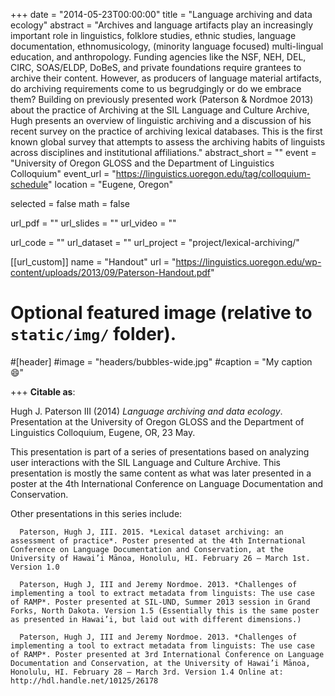 +++
date = "2014-05-23T00:00:00"
title = "Language archiving and data ecology"
abstract = "Archives  and  language  artifacts  play  an  increasingly  important  role  in  linguistics, folklore  studies,  ethnic  studies,  language  documentation,  ethnomusicology,  (minority language  focused)  multi-lingual  education,  and  anthropology.  Funding  agencies  like the  NSF,    NEH,  DEL,  CIRC,  SOAS/ELDP,  DoBeS,  and  private  foundations  require grantees  to  archive  their   content.   However,  as  producers  of  language  material artifacts, do archiving requirements come to us begrudgingly  or  do we embrace them? Building on  previously  presented work  (Paterson & Nordmoe 2013) about the practice of Archiving  at  the SIL Language and Culture Archive,  Hugh  presents an  overview  of linguistic  archiving and a  discussion  of  his recent  survey on  the practice of  archiving lexical  databases.  This  is  the  first  known  global  survey  that attempts  to  assess  the archiving habits of linguists across disciplines and institutional affiliations."
abstract_short = ""
event = "University of Oregon GLOSS and the Department of Linguistics Colloquium"
event_url = "https://linguistics.uoregon.edu/tag/colloquium-schedule"
location = "Eugene, Oregon"

selected = false
math = false

url_pdf = ""
url_slides = ""
url_video = ""

url_code = ""
url_dataset = ""
url_project = "project/lexical-archiving/"

[[url_custom]]
name = "Handout"
url = "https://linguistics.uoregon.edu/wp-content/uploads/2013/09/Paterson-Handout.pdf"

# Optional featured image (relative to `static/img/` folder).
#[header]
#image = "headers/bubbles-wide.jpg"
#caption = "My caption :smile:"

+++
**Citable as**:

Hugh J. Paterson III (2014) *Language archiving and data ecology*. Presentation at the University of Oregon GLOSS and the Department of Linguistics Colloquium, Eugene, OR, 23 May.

This presentation is part of a series of presentations based on analyzing user interactions with the SIL Language and Culture Archive. This presentation is mostly the same content as what was later presented in a poster at the 4th International Conference on Language Documentation and Conservation.

Other presentations in this series include:
```
  Paterson, Hugh J, III. 2015. *Lexical dataset archiving: an assessment of practice*. Poster presented at the 4th International Conference on Language Documentation and Conservation, at the University of Hawai’i Mānoa, Honolulu, HI. February 26 – March 1st. Version 1.0

  Paterson, Hugh J, III and Jeremy Nordmoe. 2013. *Challenges of implementing a tool to extract metadata from linguists: The use case of RAMP*. Poster presented at SIL-UND, Summer 2013 session in Grand Forks, North Dakota. Version 1.5 (Essentially this is the same poster as presented in Hawai’i, but laid out with different dimensions.)

  Paterson, Hugh J, III and Jeremy Nordmoe. 2013. *Challenges of implementing a tool to extract metadata from linguists: The use case of RAMP*. Poster presented at 3rd International Conference on Language Documentation and Conservation, at the University of Hawai’i Mānoa, Honolulu, HI. February 28 – March 3rd. Version 1.4 Online at: http://hdl.handle.net/10125/26178
```
